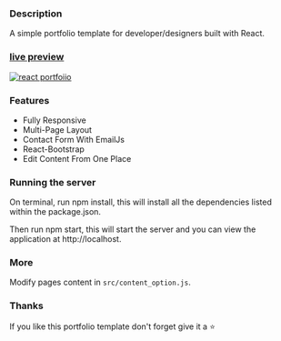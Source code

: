 ### Description

A simple portfolio template for developer/designers built with React. 

### [live preview](https://ubaimutl.github.io/react-portfolio/)

[![react portfoiio](src/assets/images/react%20portfolio%20gif.gif)](https://ubaimutl.github.io/react-portfolio/)

### Features

- Fully Responsive
- Multi-Page Layout
- Contact Form With EmailJs
- React-Bootstrap
- Edit Content From One Place

### Running the server 

On terminal, run npm install, this will install all the dependencies listed within the package.json.

Then run npm start, this will start the server and you can view the application at http://localhost. 


### More

Modify pages content in  `src/content_option.js`.

### Thanks

If you like this portfolio template don't forget give it a ⭐ 
